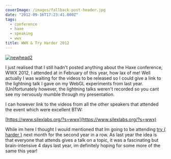 ```yaml
---
coverImage: /images/fallback-post-header.jpg
date: "2012-09-16T17:23:41.000Z"
tags:
  - conference
  - haxe
  - speaking
  - wwx
title: WWX & Try Harder 2012
---
```


[![](/wp-content/uploads/2012/09/newhead2.jpg "newhead2")](/wp-content/uploads/2012/09/newhead2.jpg)

I just realised that I still hadn't posted anything about the Haxe conference, WWX 2012, I attended at in February of this year, how lax of me! Well actually I was waiting for the videos to be released so I could give a link to the lightning talk I gave on my WebGL experiments from last year. (Un)fortunately however, the lightning talks weren't recorded so you cant see my nervously mumble through my presentation.

<!-- more -->

I can however link to the videos from all the other speakers that attended the event which were excellent BTW:

[https://www.silexlabs.org/?s=wwx](https://www.silexlabs.org/?s=wwx)

While im here I thought I would mentioned that Im going to be attending [try { harder }](https://www.google.co.uk/url?sa=t&rct=j&q=&esrc=s&source=web&cd=1&cad=rja&ved=0CCMQFjAA&url=http%3A%2F%2Fwww.tryharder.org.uk%2F&ei=2wpWUPeGFqfB0QXV5oHwBg&usg=AFQjCNGz0LUP7Mer7fYTgkEE-5122mLnWA) next month for the second year in a row. As last year the idea is that everyone that attends gives a talk on a topic, it was a fascinating but brain-intensive 4 days last year, im definitely hoping for some more of the same this year!

